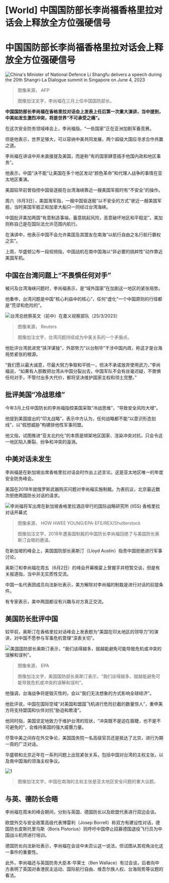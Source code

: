 # [World] 中国国防部长李尚福香格里拉对话会上释放全方位强硬信号

#  中国国防部长李尚福香格里拉对话会上释放全方位强硬信号


![China's Minister of National Defence Li Shangfu delivers a speech during the 20th Shangri-La Dialogue summit in Singapore on June 4, 2023](_129988630_gettyimages-1258416937.jpg)

> 图像来源，  AFP
>
> 图像加注文字，李尚福在三月上任中国国防部长。

**中国国防部长李尚福在香格里拉对话会上发表上任后第一次重大演讲，当中提到，中美如发生激烈冲突，将是世界“不可承受之痛”。**

在这次安全防务领域峰会上，李尚福指，“一些国家”正在亚洲加剧军备竞赛。

但是他表示，世界足够大，可以容纳中美共同发展，两个超级大国应寻求合作共赢之道。

李尚福在讲话中并未直接提及美国，而是称“有的国家肆意插手他国内政和地区事务”。

他表示，中国“决不能”让美国在多个地区发动“颜色革命”和代理人战争的事情在亚太地区重演。

美国较早前曾指控中国驱逐舰在台湾海峡靠近一艘美国军舰时有“不安全”的操作。

周六（6月3日），美国海军指，一艘中国驱逐舰“以不安全的方式”驶近一艘美国军舰，当时美国军舰正和加拿大船只一同经过台湾海峡。

中国批评美加两国“有意制造事端，蓄意挑起风险，恶意破坏地区和平稳定”。美加则称自己是在国际法允许范围内航行。

在演讲中，他表示中国不会允许美国及其盟友在南海“以航行自由之名行航行霸权之实”。

上周，华盛顿公布一段视频指，中国战机在南中国海以“非必要的挑衅性”动作靠近美国军机。

##  中国在台湾问题上“不畏惧任何对手”

被问及台湾海峡问题时，李尚福表示，是“域外国家”在加剧这一地区的紧张局势。

他重申，台湾问题是中国“核心利益中的核心”，任何“虚化”一个中国原则的行径都是“荒谬和危险的”。

![台湾总统蔡英文（前中）在嘉义视察部队（25/3/2023）](_129967030_215006.2023-03-25t214931z_766589697_rc2q00ao29re_rtrmadp_3_taiwan-security.jpg)

> 图像来源，  Reuters
>
> 图像加注文字，台湾问题持续成为中美关系的一个矛盾点。

他批评台湾民进党“挟洋谋独”，外部势力“以台制华”干涉中国内政，称这才是台海局势紧张的根源。

“我们愿以最大诚意，尽最大努力争取和平统一，但决不承诺放弃使用武力，”李尚福说，“如果有人胆敢把台湾从中国分裂出去，中国军队不会有丝毫迟疑，不畏惧任何对手，不管付出多大代价，都将坚决维护国家主权和领土完整。”

##  批评美国“冷战思维”

今年3月上任中国防长的李尚福指控美国采取“冷战思维”，“导致安全风险大增”。

他提到美国提出的“印太战略”，表示中方认为，任何战略都不能“以意识形态划线”，以“假想威胁”构建排他性军事同盟。

他又指，试图推进“亚太北约化”的本质是绑架地区国家、渲染冲突对抗，只会令这一地区陷入撕裂、纷争和冲突的漩涡。

##  中美对话未发生

李尚福是在新加坡出席香格里拉对话会时作出上述言论。这是亚太地区唯一的年度安全防务峰会。

美国在2018年就俄罗斯武器购买问题对李尚福实施制裁。为表抗议，北京最近数次拒绝两国防长对话的请求。

![李尚福将军出席在新加坡香格里拉酒店举行的国际战略研究所 \(IISS\) 香格里拉对话开幕式](_129975557_general_li.jpg)

> 图像来源，  HOW HWEE YOUNG/EPA-EFE/REX/Shutterstock
>
> 图像加注文字，2018年遭美国制裁的中国防长李尚福回绝了与美国防长奥斯汀会晤的邀请。

在新加坡的峰会上，美国国防部长奥斯汀（Lloyd Austin）指责中国拒绝进行军事讨论。

奥斯汀和李尚福在周五（6月2日）的峰会开幕晚宴上曾握手并短暂交谈，但是有关报道指，当中并无实质性交流。

中国一名代表团成员向法新社表示，美方解除对李尚福的制裁是进行对话的前提条件。

有专家表示，美中两国都没有兴趣与对方真正交流。

##  美国防长批评中国

较早前，奥斯汀在香格里拉对话峰会上发表题为“美国在印太地区的领导力”的演讲，对中国不愿参与军事危机管理“深表关切”。

![美国国防部长奥斯汀表示，"我们谈得越多，就越能避免可能导致危机或冲突的误解和误判"。](_129975555_austin.jpg)

> 图像来源，  EPA
>
> 图像加注文字，美国国防部长奥斯汀表示，“我们谈得越多，就越能避免可能导致危机或冲突的误解和误判”。

他强调，台海战争将是毁灭性的，会以“我们无法想象的方式影响全球经济”。

他批评说，中国在国际空域“对美国和盟国飞机进行危险拦截的数量惊人”，重申美方将支持盟国和伙伴对抗“胁迫和欺凌”。

他同时指，美国坚定地致力于维护台湾的现状，“冲突既不是迫在眉睫，也不是不可避免的”，会维持美国的强大威慑力量。

尽管中美之间存在外交争论，美国国务院一名高级官员还是抵达了北京，进行为期一周的广泛对话。

华盛顿和北京近年在一系列问题上出现紧张关系，包括中国对台湾的主权主张，以及南中国海的领海主权争议。

![1](_129533778_d4a98483-6173-4b6d-9e91-2df8fed1ca3b.jpg)

> 图像加注文字，中国在南海的主权主张是亚太地区安全问题的重大议题。

##  与英、德防长会晤

李尚福在周末的峰会期间，分别与英国、德国防长以及欧盟代表进行双边会谈。

欧盟外交与安全政策高级代表博雷利（Josep Borrell）称双方有建设性对话，德国防长皮斯托里乌斯（Boris Pistorius）则呼吁中国停止招募德国退役飞行员为中国战斗机师进行培训。

德国防长向法新社表示，李尚福在会谈中未否认这一说法，但试图从其视角淡化这一事件的重要性。

此外，李尚福还与英国防务大臣本·华莱士（Ben Wallace）有过会谈，后者向中方表明了英国对香港民主运动、国际航行自由、维吾尔族人权、台海局势等议题的看法。


